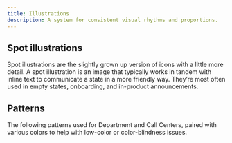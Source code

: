 ```yaml
---
title: Illustrations
description: A system for consistent visual rhythms and proportions.
---
```


## Spot illustrations

Spot illustrations are the slightly grown up version of icons with a little more detail. A spot illustration is an image that typically works in tandem with inline text to communicate a state in a more friendly way. They’re most often used in empty states, onboarding, and in-product announcements.

<icons kind="spot" size="large"></icons>

## Patterns

The following patterns used for Department and Call Centers, paired with various colors to help with low-color or color-blindness issues.

<icons kind="patterns" variation="dark" title="Dark Patterns"></icons>

<icons kind="patterns" variation="light" class="d-mt64" title="Light Patterns"></icons>
